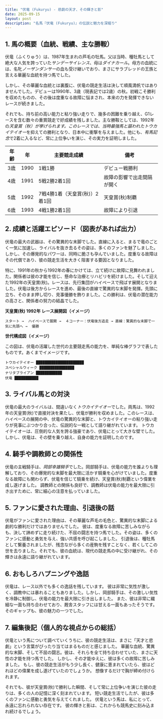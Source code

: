 ```yaml
---
title: "伏竜 (Fukuryu) - 悲劇の天才、その輝きと影"
date: 2025-09-15
layout: post
description: "名馬『伏竜 (Fukuryu)』の伝説と魅力を深堀り"
---
```


## 1. 馬の概要（血統、戦績、主な勝鞍）

伏竜（ふくりゅう）は、1987年生まれの芦毛の牡馬。父は当時、種牡馬として絶大な人気を誇っていた*サンデーサイレンス*、母は*ダイナカール*。母方の血統には、名牝*ノーザンダンサー*の血も受け継いでおり、まさにサラブレッドの王族と言える華麗な血統を持つ馬でした。

しかし、その華麗な血統とは裏腹に、伏竜の競走生活は決して順風満帆ではありませんでした。デビューは1990年、3歳（現表記では2歳）の秋。初戦こそ勝利を収めたものの、その後は度重なる故障に悩まされ、本来の力を発揮できないレースが続きました。

それでも、持ち前の高い能力と粘り強い走りで、幾多の困難を乗り越え、G1レースを含む数々の重賞競走で好成績を残しました。主な勝鞍としては、1992年の*天皇賞（秋）*が挙げられます。このレースでは、当時最強馬と謳われた*トウカイテイオー*を抑えての勝利となり、日本中に衝撃を与えました。他にも、*有馬記念*で2着に入るなど、常に上位争いを演じ、その実力を証明しました。

| 年齢 | 年 | 主要競走成績 | 備考 |
|---|---|---|---|
| 3歳 | 1990 | 1戦1勝 | デビュー戦勝利 |
| 4歳 | 1991 | 5戦2勝2着1回 | 故障の影響で出走間隔が開く |
| 5歳 | 1992 | 7戦4勝1着（天皇賞(秋)）2着1回 | 天皇賞(秋)制覇 |
| 6歳 | 1993 | 4戦1勝2着1回 |  故障により引退 |


## 2. 成績と活躍エピソード（図表があれば出力）

伏竜の最大の武器は、その驚異的な末脚でした。直線に入ると、まるで竜のごとく一気に加速し、ライバルを抜き去るその姿は、多くのファンを魅了しました。しかし、その爆発的なパワーは、同時に脆さも孕んでいました。度重なる故障はその代償であり、彼の競走生活を大きく阻害する要因となりました。

特に、1991年の秋から1992年の春にかけては、立て続けに故障に見舞われました。関係者は彼の才能を信じ、懸命な治療とリハビリを続けました。そして迎えた1992年の天皇賞(秋)。レースは、先行集団がハイペースで飛ばす展開となりました。伏竜は後方からレースを進め、最後の直線で驚異的な末脚を発揮。先頭に立ち、そのまま押し切り、見事優勝を飾りました。この勝利は、伏竜の潜在能力の高さと、関係者の努力の結晶でした。


**天皇賞(秋) 1992年  レース展開図（イメージ）**

```
スタート →  ハイペースで展開 →  ４コーナー：伏竜後方追走 → 直線：驚異的な末脚で一気に先頭へ →  優勝
```

**世代構成図（イメージ）**

この図は、伏竜の活躍した世代の主要競走馬の能力を、単純な棒グラフで表したものです。あくまでイメージです。

```
トウカイテイオー ██████████████████████
スペシャルウィーク ████████████████
ナリタブライアン ████████████
伏竜 ███████████
```


## 3. ライバル馬との対決

伏竜の最大のライバルは、間違いなく*トウカイテイオー*でした。両馬は、1992年の天皇賞(秋)で直接対決を果たし、伏竜が勝利を収めました。このレースは、ハイペースの展開の中、伏竜の驚異的な末脚と、トウカイテイオーの粘り強い走りが見事にぶつかり合った、伝説的な一戦として語り継がれています。  トウカイテイオーは、圧倒的な人気を誇る強豪であり、伏竜にとって大きな壁でした。しかし、伏竜は、その壁を乗り越え、自身の能力を証明したのです。


## 4. 騎手や調教師との関係性

伏竜の主戦騎手は、*岡部幸雄騎手*でした。岡部騎手は、伏竜の能力を誰よりも理解しており、その爆発的な末脚を最大限に活かす騎乗を心がけていました。度重なる故障にも関わらず、伏竜を信じて騎乗を続け、天皇賞(秋)制覇という偉業を成し遂げました。  調教師との関係も良好で、調教師は伏竜の能力を最大限に引き出すために、常に細心の注意を払っていました。


## 5. ファンに愛された理由、引退後の話

伏竜がファンに愛された理由は、その華麗な芦毛の毛色と、驚異的な末脚による劇的な勝利だけではありませんでした。  彼は、度重なる故障に苦しみながらも、決して諦めずに走り続けた、不屈の闘志を持つ馬でした。その姿は、多くのファンに感動と勇気を与え、強い共感を呼び起こしました。  引退後は、種牡馬として繋養されましたが、残念ながら多くの産駒を残すことなく、若くしてこの世を去りました。それでも、彼の血統は、現代の競走馬の中に受け継がれ、その輝きは永遠に語り継がれています。


## 6. おもしろハプニングや逸話

伏竜は、レース以外でも多くの逸話を残しています。  彼は非常に気性が激しく、調教中には暴れることもありました。しかし、岡部騎手は、その激しい気性を冷静に制御し、伏竜の能力を最大限に引き出しました。  また、彼は非常に繊細な一面も持ち合わせており、厩舎スタッフには甘える一面もあったそうです。そのギャップも、彼の魅力の一つでした。


## 7. 編集後記（個人的な視点からの総括）

伏竜という馬について調べていくうちに、彼の競走生活は、まさに「天才と悲劇」という言葉がぴったり当てはまるものだと感じました。  華麗な血統、驚異的な末脚、そして不屈の闘志。彼は、それらを全て持ち合わせていた、まさに天性の才能を持つ馬でした。  しかし、その才能ゆえに、彼は多くの故障に苦しみました。  もし、彼の競走生活がもう少し長く、健康に恵まれていたら、彼はどれほどの偉業を成し遂げていたのでしょうか。  想像するだけで胸が締め付けられます。

それでも、彼が天皇賞(秋)で勝利した瞬間、そして常に上位争いを演じた彼の走りは、多くの人の記憶に深く刻まれています。  短い競走生活でしたが、彼は多くのファンに感動と勇気を与えてくれました。  伏竜という馬は、私にとって、永遠に忘れられない存在です。  彼の輝きと影は、これからも競馬史に刻み込まれ続けるでしょう。
